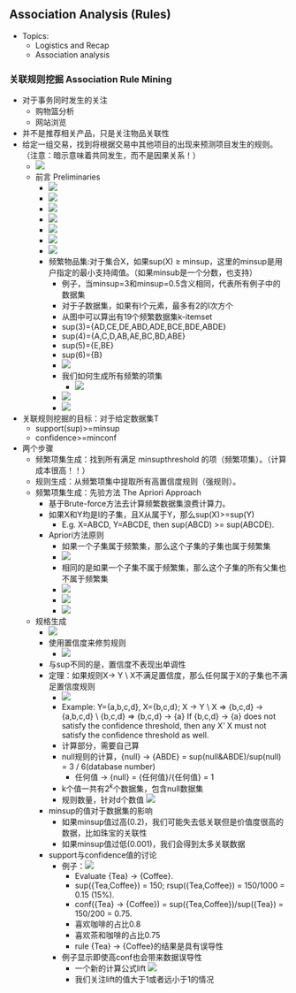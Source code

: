 ## Association Analysis (Rules)

* Topics:
  * Logistics and Recap
  * Association analysis

### 关联规则挖掘 Association Rule Mining
* 对于事务同时发生的关注
  * 购物篮分析
  * 网站浏览
* 并不是推荐相关产品，只是关注物品关联性
* 给定一组交易，找到将根据交易中其他项目的出现来预测项目发生的规则。（注意：暗示意味着共同发生，而不是因果关系！）
  * ![](./data_mining_93.png)
  * 前言 Preliminaries
    * ![](./data_mining_94.png)
    * ![](./data_mining_95.png)
    * ![](./data_mining_96.png)
    * ![](./data_mining_97.png)
    * ![](./data_mining_98.png)
    * ![](./data_mining_99.png)
    * ![](./data_mining_100.png)
    * 频繁物品集:对于集合X，如果sup(X) ≥ minsup，这里的minsup是用户指定的最小支持阈值。（如果minsub是一个分数，也支持）
      * 例子，当minsup=3和minsup=0.5含义相同，代表所有例子中的数据集
      * 对于子数据集，如果有I个元素，最多有2的I次方个
      * 从图中可以算出有19个频繁数据集k-itemset
      * sup(3)={AD,CE,DE,ABD,ADE,BCE,BDE,ABDE}
      * sup(4)={A,C,D,AB,AE,BC,BD,ABE}
      * sup(5)={E,BE}
      * sup(6)={B}
      * ![](./data_mining_101.png)
      * 我们如何生成所有频繁的项集
        * ![](./data_mining_102.png)
      * ![](./data_mining_103.png)
      * ![](./data_mining_104.png)
* 关联规则挖掘的目标：对于给定数据集T
  * support(sup)>=minsup
  * confidence>=minconf
* 两个步骤
  * 频繁项集生成：找到所有满足 minsupthreshold 的项（频繁项集）。（计算成本很高！！）
  * 规则生成：从频繁项集中提取所有高置信度规则（强规则）。
  * 频繁项集生成：先验方法 The Apriori Approach
    * 基于Brute-force方法去计算频繁数据集浪费计算力。
    * 如果X和Y均是I的子集，且X从属于Y，那么sup(X)>=sup(Y)
      * E.g. X=ABCD, Y=ABCDE, then sup(ABCD) >= sup(ABCDE).
    * Apriori方法原则
      * 如果一个子集属于频繁集，那么这个子集的子集也属于频繁集
      * ![](./data_mining_105.png)
      * 相同的是如果一个子集不属于频繁集，那么这个子集的所有父集也不属于频繁集
      * ![](./data_mining_106.png)
      * ![](./data_mining_107.png)
      * ![](./data_mining_108.png)
  * 规格生成
    * ![](./data_mining_109.png)
    * 使用置信度来修剪规则
      * ![](./data_mining_110.png)
    * 与sup不同的是，置信度不表现出单调性
    * 定理：如果规则X→ Y \ X不满足置信度，那么任何属于X的子集也不满足置信度规则
      * ![](./data_mining_111.png)
      * Example: Y={a,b,c,d}, X={b,c,d}; X → Y \ X => {b,c,d} → {a,b,c,d} \ {b,c,d} => {b,c,d} → {a} If {b,c,d} → {a} does not satisfy the confidence threshold, then any X’ X must not satisfy the confidence threshold as well.
      * 计算部分，需要自己算
      * null规则的计算，{null} → {ABDE} = sup(null&ABDE)/sup(null) = 3 / 6(database number)
        * 任何值 → {null} = {任何值}/{任何值} = 1
      * k个值一共有$2^k$个数据集，包含null数据集
      * 规则数量，针对d个数值 ![](./data_mining_112.png)
    * minsup的值对于数据集的影响
      * 如果minsup值过高(0.2)，我们可能失去低关联但是价值度很高的数据，比如珠宝的关联性
      * 如果minsup值过低(0.001)，我们会得到太多关联数据
    * support与confidence值的讨论
      * 例子：![](./data_mining_113.png)
        * Evaluate {Tea} → {Coffee}.
        * sup({Tea,Coffee}) = 150; rsup({Tea,Coffee}) = 150/1000 = 0.15 (15%).
        * conf({Tea} → {Coffee}) = sup({Tea,Coffee})/sup({Tea}) = 150/200 = 0.75.
        * 喜欢咖啡的占比0.8
        * 喜欢茶和咖啡的占比0.75
        * rule {Tea} → {Coffee}的结果是具有误导性
      * 例子显示即使高conf也会带来数据误导性
        * 一个新的计算公式lift ![](./data_mining_114.png)
        * 我们关注lift的值大于1或者远小于1的情况
